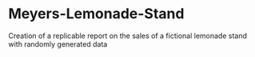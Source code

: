 # Meyers-Lemonade-Stand
Creation of a replicable report on the sales of a fictional lemonade stand with randomly generated data
